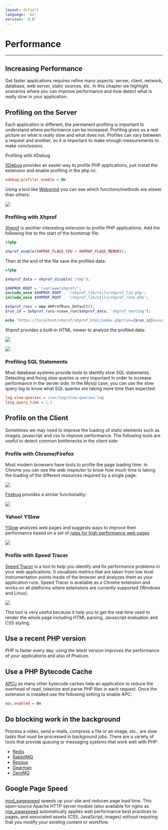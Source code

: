```yaml
---
layout: default
language: 'en'
version: '4.0'
---
```

# Performance
<hr />

## Increasing Performance
Get faster applications requires refine many aspects: server, client, network, database, web server, static sources, etc. In this chapter we highlight scenarios where you can improve performance and how detect what is really slow in your application.

## Profiling on the Server
Each application is different, the permanent profiling is important to understand where performance can be increased. Profiling gives us a real picture on what is really slow and what does not. Profiles can vary between a request and another, so it is important to make enough measurements to make conclusions.

Profiling with XDebug

[XDebug][xdebug] provides an easier way to profile PHP applications, just install the extension and enable profiling in the php.ini:

```ini
xdebug.profiler_enable = On
```

Using a tool like [Webgrind][webgrind] you can see which functions/methods are slower than others:

![](/assets/images/content/performance-webgrind.jpg)

### Profiling with Xhprof
[Xhprof][xhprof] is another interesting extension to profile PHP applications. Add the following line to the start of the bootstrap file:

```php
<?php

xhprof_enable(XHPROF_FLAGS_CPU + XHPROF_FLAGS_MEMORY);
```

Then at the end of the file save the profiled data:

```php
<?php

$xhprof_data = xhprof_disable('/tmp');

$XHPROF_ROOT = '/var/www/xhprof/';
include_once $XHPROF_ROOT . '/xhprof_lib/utils/xhprof_lib.php';
include_once $XHPROF_ROOT . '/xhprof_lib/utils/xhprof_runs.php';

$xhprof_runs = new XHProfRuns_Default();
$run_id = $xhprof_runs->save_run($xhprof_data, 'xhprof_testing');

echo "https://localhost/xhprof/xhprof_html/index.php?run={$run_id}&source=xhprof_testing\n";
```

Xhprof provides a built-in HTML viewer to analyze the profiled data:

![](/assets/images/content/performance-xhprof-2.jpg)

![](/assets/images/content/performance-xhprof-1.jpg)

### Profiling SQL Statements
Most database systems provide tools to identify slow SQL statements. Detecting and fixing slow queries is very important in order to increase performance in the server side. In the Mysql case, you can use the slow query log to know what SQL queries are taking more time than expected:

```ini
log-slow-queries = /var/log/slow-queries.log
long_query_time = 1.5
```

## Profile on the Client
Sometimes we may need to improve the loading of static elements such as images, javascript and css to improve performance.
The following tools are useful to detect common bottlenecks in the client side:

### Profile with Chrome/Firefox
Most modern browsers have tools to profile the page loading time. In Chrome you can use the web inspector to know how much time is taking the loading of the different resources required by a single page:

![](/assets/images/content/performance-chrome-1.jpg)

[Firebug][firebug] provides a similar functionality:

![](/assets/images/content/performance-firefox-1.jpg)

### Yahoo! YSlow
[YSlow][yslow] analyzes web pages and suggests ways to improve their performance based on a set of [rules for high performance web pages][yslow_rules]

![](/assets/images/content/performance-yslow-1.jpg)

<a name='profiling-client-speed-tracer'></a>
### Profile with Speed Tracer
[Speed Tracer][speed_tracer] is a tool to help you identify and fix performance problems in your web applications. It visualizes metrics that are taken from low level instrumentation points inside of the browser and analyzes them as your application runs. Speed Tracer is available as a Chrome extension and works on all platforms where extensions are currently supported (Windows and Linux).

![](/assets/images/content/performance-speed-tracer.jpg)

This tool is very useful because it help you to get the real time used to render the whole page including HTML parsing,
Javascript evaluation and CSS styling.

## Use a recent PHP version
PHP is faster every day, using the latest version improves the performance of your applications and also of Phalcon.

## Use a PHP Bytecode Cache
[APCu][apcu] as many other bytecode caches help an application to reduce the overhead of read, tokenize and parse PHP files in each request. Once the extension is installed use the following setting to enable APC:

```ini
apc.enabled = On
```

## Do blocking work in the background
Process a video, send e-mails, compress a file or an image, etc., are slow tasks that must be processed in background jobs. There are a variety of tools that provide queuing or messaging systems that work well with PHP:

* [Redis](https://redis.io/)
* [RabbitMQ](https://www.rabbitmq.com/)
* [Resque](https://github.com/chrisboulton/php-resque)
* [Gearman](https://gearman.org/)
* [ZeroMQ](https://www.zeromq.org/)

## Google Page Speed
[mod_pagespeed][mod_pagespeed] speeds up your site and reduces page load time. This open-source Apache HTTP server module (also available for nginx as [ngx_pagespeed][ngx_pagespeed] automatically applies web performance best practices to pages, and associated assets (CSS, JavaScript, images) without requiring that you modify your existing content or workflow.


[xdebug]: https://xdebug.org/docs
[webgrind]: https://github.com/jokkedk/webgrind
[xhprof]: https://github.com/facebook/xhprof
[firebug]: https://getfirebug.com
[yslow]: https://developer.yahoo.com/yslow
[yslow_rules]: https://developer.yahoo.com/performance/rules.html
[speed_tracer]: https://developers.google.com/web-toolkit/speedtracer
[apcu]: https://php.net/manual/en/book.apcu.php
[mod_pagespeed]: https://developers.google.com/speed/pagespeed/mod
[ngx_pagespeed]: https://developers.google.com/speed/pagespeed/ngx
